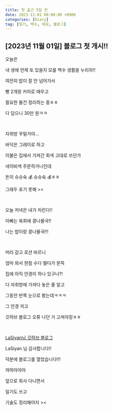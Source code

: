 ```yaml
---
title: 첫 출근 5일 전
date: 2023-11-01 00:00:00 +0900
categories: [Diary]
tag: [일기, 백수, 여유, 블로그]
---
```


## [2023년 11월 01일] 블로그 첫 개시!!

오늘은

내 생애 언제 또 있을지 모를 백수 생활을 누리자!!

여전히 밥이 잘 안 넘어가서

빵 2개랑 커피로 때우고

필요한 물건 정리하는 중ㅎㅎ

다 담으니 30만 원ㅋㅋ

<br/>

자취방 꾸밀거야...

바닥은 그레이로 하고

이불은 집에서 가져간 회색 고대로 쓰던가

네이비색 주문하거나인데

돈이 슈슈슉 💰 슈슈슉 💰ㅎㅎ

그래두 포기 못해 ><

<br/>

오늘 저녁은 내가 차린다!!

아빠는 육회에 콩나물국!!

나는 밥이랑 콩나물국!!!

<br/>

머리 감고 로션 바르니

엄마 와서 한참 수다 떨다가 문뜩

집에 아직 안경이 하나 있구나?!

다 자취방에 가져다 놓은 줄 알고

그동안 반쪽 눈으로 봤는데ㅋㅋㅋ

그 안경 끼고

깃허브 블로그 오류 나던 거 고쳐야징ㅎㅎ

<br/>

<a href="https://lasiyan.github.io/">LaSiyan님 깃허브 블로그</a>

LaSiyan 님 감사합니다!!

덕분에 블로그를 열었습니다!!!

꺄하아아아

앞으로 회사 다니면서

일기도 쓰고

기술도 정리해야지 ><
